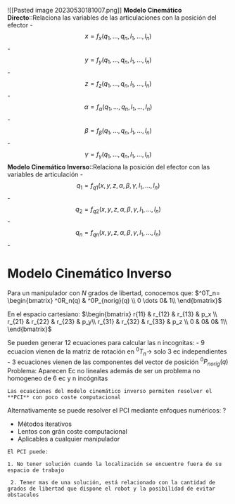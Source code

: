 ![[Pasted image 20230530181007.png]]
**Modelo Cinemático Directo**::Relaciona las variables de las articulaciones con la posición del efector
	-  $$x=f_x(q_1,\dots,q_n,l_1,\dots,l_n)$$
	- $$y=f_y(q_1,\dots,q_n,l_1,\dots,l_n)$$
	- $$z=f_z(q_1,\dots,q_n,l_1,\dots,l_n)$$
	- $$\alpha=f_\alpha(q_1,\dots,q_n,l_1,\dots,l_n)$$
	- $$\beta=f_\beta(q_1,\dots,q_n,l_1,\dots,l_n)$$
	- $$\gamma=f_\gamma(q_1,\dots,q_n,l_1,\dots,l_n)$$
**Modelo Cinemático Inverso**::Relaciona la posición del efector con las variables de articulación
	-  $$q_1=f_{q1}(x,y,z,\alpha,\beta,\gamma,l_1,\dots,l_n)$$
	-  $$q_2=f_{q2}(x,y,z,\alpha,\beta,\gamma,l_1,\dots,l_n)$$
	-  $$q_n=f_{qn}(x,y,z,\alpha,\beta,\gamma,l_1,\dots,l_n)$$
	- 

# Modelo Cinemático Inverso
Para un manipulador con $N$ grados de libertad, conocemos que:   $^0T_n= \begin{bmatrix} ^0R_n(q) & ^0P_{norig}(q)  \\ 0 \dots 0&  1\\ \end{bmatrix}$

En el espacio cartesiano: $\begin{bmatrix} r{11} & r_{12} & r_{13} & p_x \\ r_{21} & r_{22} & r_{23} & p_y\\ r_{31} & r_{32} & r_{33} & p_z \\ 0 & 0& 0& 1\\ \end{bmatrix}$

Se pueden generar 12 ecuaciones para calcular las n incognitas:
	- 9 ecuacion vienen de la matriz de rotación en $^0T_n \rightarrow$  solo 3 ec independientes
	- 3 ecuaciones vienen de las componentes del vector de posición $^0P_{norig}(q)$ 
Problema: Aparecen Ec no lineales además de ser un problema no homogeneo de 6 ec y n incógnitas

```ad-info
Las ecuaciones del modelo cinemático inverso permiten resolver el **PCI** con poco coste computacional
```

Alternativamente se puede resolver el PCI mediante enfoques numéricos:
?	
 - Métodos iterativos
 - Lentos con grán coste computacional
 - Aplicables a cualquier manipulador

```ad-important
El PCI puede:

1. No tener solución cuando la localización se encuentre fuera de su espacio de trabajo

 2. Tener mas de una solución, está relacionado con la cantidad de grados de libertad que dispone el robot y la posibilidad de evitar obstaculos
```
